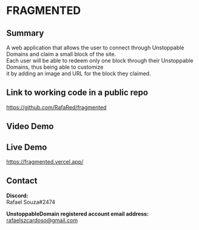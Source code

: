 # FRAGMENTED
## Summary
A web application that allows the user to connect through Unstoppable Domains and claim a small block of the site.  
Each user will be able to redeem only one block through their Unstoppable Domains, thus being able to customize  
it by adding an image and URL for the block they claimed.
    
## Link to working code in a public repo
https://github.com/RafaRed/fragmented

## Video Demo

## Live Demo
https://fragmented.vercel.app/

## Contact
**Discord:**  
Rafael Souza#2474  

**UnstoppableDomain registered account email address:**  
rafaelszcardoso@gmail.com
